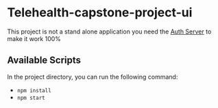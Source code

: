 # Telehealth-capstone-project-ui

This project is not a stand alone application you need the [Auth Server](https://github.com/mengstabketemaw/telehealth-authorization-server) to make it work 100%

## Available Scripts

In the project directory, you can run the following command:
* `npm install`
* `npm start`

